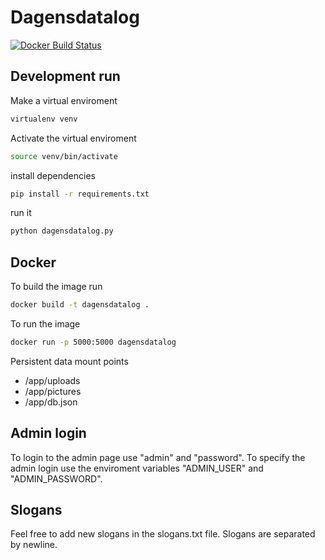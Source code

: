 # Dagensdatalog 

[![Docker Build Status](https://img.shields.io/docker/build/dagensdatalog/dagensdatalog-website.svg?style=flat-square)](https://hub.docker.com/r/dagensdatalog/dagensdatalog-website/builds/)

## Development run

Make a virtual enviroment

```bash
virtualenv venv
```
Activate the virtual enviroment

```bash
source venv/bin/activate
```

install dependencies

```bash
pip install -r requirements.txt
```
run it

```bash
python dagensdatalog.py
```

## Docker

To build the image run

```bash
docker build -t dagensdatalog .
```

To run the image 

```bash
docker run -p 5000:5000 dagensdatalog
```

Persistent data mount points

-   /app/uploads
-   /app/pictures
-   /app/db.json

## Admin login

To login to the admin page use "admin" and "password".
To specify the admin login use the enviroment variables "ADMIN_USER" and "ADMIN_PASSWORD".

## Slogans

Feel free to add new slogans in the slogans.txt file. Slogans are separated by newline.
